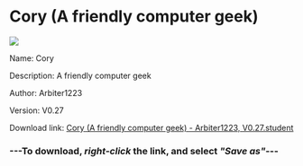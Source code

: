 # Cory (A friendly computer geek)

<img src = "https://raw.githubusercontent.com/Arbiter1223/Koukou-Gurashi-Custom-Students/master/Students/Files/Cory%20(A%20friendly%20computer%20geek).png">

Name: Cory

Description: A friendly computer geek

Author: Arbiter1223

Version: V0.27

Download link: <a href="https://raw.githubusercontent.com/Arbiter1223/Koukou-Gurashi-Custom-Students/master/Students/Files/Cory%20(A%20friendly%20computer%20geek)%20-%20Arbiter1223%2C%20V0.27.student">Cory (A friendly computer geek) - Arbiter1223, V0.27.student</a>

### ---**To download, _right-click_ the link, and select _"Save as"_**---

